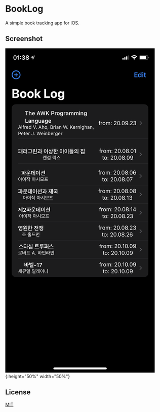 # BookLog
A simple book tracking app for iOS.

## Screenshot
![screenshot](assets/screenshot.png){:height="50%" width="50%"}

## License
[MIT](LICENSE)
